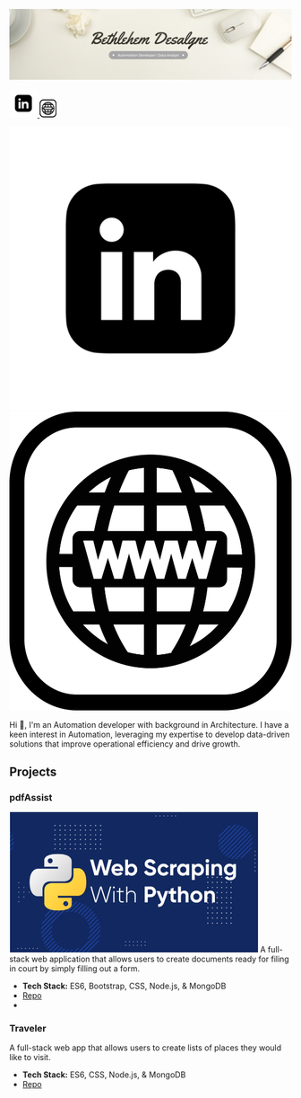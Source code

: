 ![Cover Image](https://github.com/BethlehemDesalgne/bethlehemdesalgne/blob/main/images/Cream%20Minimalist%20Corporate%20Personal%20Profile%20LinkedIn%20Banner.png)

<a href="https://www.linkedin.com/in/bethlehem-desalgne/">
  <img src="https://github.com/BethlehemDesalgne/bethlehemdesalgne/blob/main/images/linkedin.png" width="50" alt="Website">
</a>
<a href="https://bethlehemdesalgne.github.io/">
  <img src="https://github.com/BethlehemDesalgne/bethlehemdesalgne/blob/main/images/website.png" width="30" alt="LinkedIn">
</a>


[![Website](https://github.com/BethlehemDesalgne/bethlehemdesalgne/blob/main/images/linkedin.png)](https://www.linkedin.com/in/bethlehem-desalgne/)
[![LinkedIn](https://github.com/BethlehemDesalgne/bethlehemdesalgne/blob/main/images/website.png)](https://bethlehemdesalgne.github.io/)





Hi 👋, I'm an Automation developer with background in Architecture. I have a keen interest in Automation, leveraging my expertise to develop data-driven solutions that improve operational efficiency and drive growth. 


## Projects

### pdfAssist
![pdfAssist Screenshot](https://github.com/BethlehemDesalgne/Browser-Automation-Web-Scraping-Craigslist/blob/main/images/IMAGES.png)
A full-stack web application that allows users to create documents ready for filing in court by simply filling out a form.
- **Tech Stack:** ES6, Bootstrap, CSS, Node.js, & MongoDB
- [Repo](https://github.com/BethlehemDesalgne/Browser-Automation-Web-Scraping-Craigslist)
- 

### Traveler
A full-stack web app that allows users to create lists of places they would like to visit.
- **Tech Stack:** ES6, CSS, Node.js, & MongoDB
- [Repo](link-to-repo)

<!-- You can add more projects here -->

